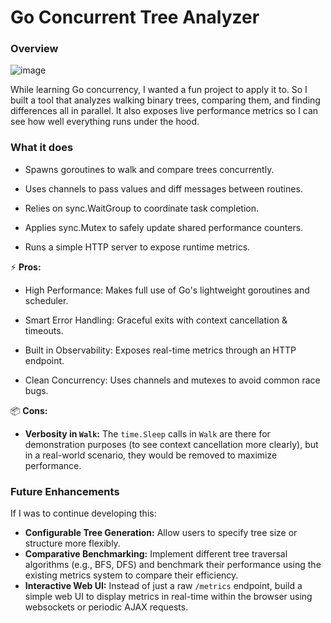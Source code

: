 # Go Concurrent Tree Analyzer

### Overview

![image](https://github.com/user-attachments/assets/c01e908e-63bc-44e8-b91f-b31cbbadb160)

While learning Go concurrency, I wanted a fun project to apply it to. So I built a tool that analyzes walking binary trees, comparing them, and finding differences all in parallel. It also exposes live performance metrics so I can see how well everything runs under the hood.

### What it does

- Spawns goroutines to walk and compare trees concurrently.

- Uses channels to pass values and diff messages between routines.

- Relies on sync.WaitGroup to coordinate task completion.

- Applies sync.Mutex to safely update shared performance counters.

- Runs a simple HTTP server to expose runtime metrics.

⚡ **Pros:**

- High Performance: Makes full use of Go's lightweight goroutines and scheduler.

- Smart Error Handling: Graceful exits with context cancellation & timeouts.

- Built in Observability: Exposes real-time metrics through an HTTP endpoint.

- Clean Concurrency: Uses channels and mutexes to avoid common race bugs.

📦 **Cons:**
* **Verbosity in `Walk`:** The `time.Sleep` calls in `Walk` are there for demonstration purposes (to see context cancellation more clearly), but in a real-world scenario, they would be removed to maximize performance.

### Future Enhancements

If I was to continue developing this:
* **Configurable Tree Generation:** Allow users to specify tree size or structure more flexibly.
* **Comparative Benchmarking:** Implement different tree traversal algorithms (e.g., BFS, DFS) and benchmark their performance using the existing metrics system to compare their efficiency.
* **Interactive Web UI:** Instead of just a raw `/metrics` endpoint, build a simple web UI to display metrics in real-time within the browser using websockets or periodic AJAX requests.
